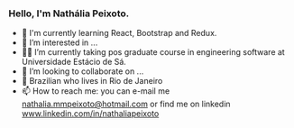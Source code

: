 ### Hello, I'm Nathália Peixoto. 


- 👀 I'm currently learning React, Bootstrap and Redux.
- 👀 I’m interested in ...
- 👷‍♀️ I’m currently taking pos graduate course in engineering software at Universidade Estácio de Sá.
- 💞️ I’m looking to collaborate on ...
- 🏡 Brazilian who lives in Rio de Janeiro
- 📫 How to reach me: you can e-mail me nathalia.mmpeixoto@hotmail.com or find me on linkedin www.linkedin.com/in/nathaliapeixoto 

<!---
NathaliaMMPeixoto/NathaliaMMPeixoto is a ✨ special ✨ repository because its `README.md` (this file) appears on your GitHub profile.
You can click the Preview link to take a look at your changes.
--->
